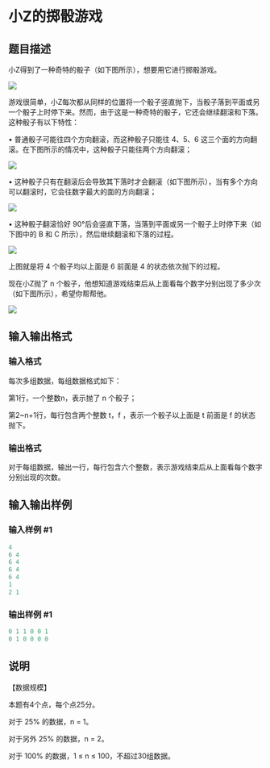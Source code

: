 # 小Z的掷骰游戏

## 题目描述

小Z得到了一种奇特的骰子（如下图所示），想要用它进行掷骰游戏。

![](https://cdn.luogu.com.cn/upload/pic/1263.png)

游戏很简单，小Z每次都从同样的位置将一个骰子竖直抛下，当骰子落到平面或另一个骰子上时停下来。然而，由于这是一种奇特的骰子，它还会继续翻滚和下落。这种骰子有以下特性：

• 普通骰子可能往四个方向翻滚，而这种骰子只能往 4、5、6 这三个面的方向翻滚。在下图所示的情况中，这种骰子只能往两个方向翻滚；

![](https://cdn.luogu.com.cn/upload/pic/1264.png)

• 这种骰子只有在翻滚后会导致其下落时才会翻滚（如下图所示），当有多个方向可以翻滚时，它会往数字最大的面的方向翻滚；

![](https://cdn.luogu.com.cn/upload/pic/1265.png)

• 这种骰子翻滚恰好 90°后会竖直下落，当落到平面或另一个骰子上时停下来（如下图中的 B 和 C 所示），然后继续翻滚和下落的过程。

![](https://cdn.luogu.com.cn/upload/pic/1266.png)

上图就是将 4 个骰子均以上面是 6 前面是 4 的状态依次抛下的过程。

现在小Z抛了 n 个骰子，他想知道游戏结束后从上面看每个数字分别出现了多少次（如下图所示），希望你帮帮他。

![](https://cdn.luogu.com.cn/upload/pic/1267.png)

## 输入输出格式

### 输入格式

每次多组数据，每组数据格式如下：

第1行，一个整数n，表示抛了 n 个骰子；

第2~n+1行，每行包含两个整数 t，f ，表示一个骰子以上面是 t 前面是 f 的状态抛下。

### 输出格式

对于每组数据，输出一行，每行包含六个整数，表示游戏结束后从上面看每个数字分别出现的次数。

## 输入输出样例

### 输入样例 #1

```cpp
4
6 4
6 4
6 4
6 4
1
2 1

```
### 输出样例 #1

```cpp
0 1 1 0 0 1
0 1 0 0 0 0
```


## 说明

【数据规模】

本题有4个点，每个点25分。

对于 25% 的数据，n = 1。

对于另外 25% 的数据，n = 2。

对于 100% 的数据，1 ≤ n ≤ 100，不超过30组数据。

